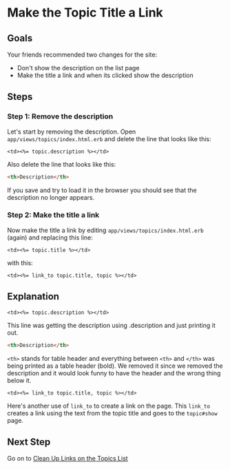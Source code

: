 # Make the Topic Title a Link
## Goals
Your friends recommended two changes for the site:

* Don't show the description on the list page
* Make the title a link and when its clicked show the description

## Steps
### Step 1: Remove the description
Let's start by removing the description. Open `app/views/topics/index.html.erb` and delete the line that looks like this:

```erb
<td><%= topic.description %></td>
```

Also delete the line that looks like this:

```html
<th>Description</th>
```

If you save and try to load it in the browser you should see that the description no longer appears.

### Step 2: Make the title a link
Now make the title a link by editing `app/views/topics/index.html.erb` (again) and replacing this line:

```erb
<td><%= topic.title %></td>
```

with this:

```erb
<td><%= link_to topic.title, topic %></td>
```

## Explanation

```erb
<td><%= topic.description %></td>
```

This line was getting the description using .description and just printing it out.

```html
<th>Description</th>
```

`<th>` stands for table header and everything between `<th>` and `</th>` was being printed as a table header (bold). 
We removed it since we removed the description and it would look funny to have the header and the wrong thing below it.

```erb
<td><%= link_to topic.title, topic %></td>
```

Here's another use of `link_to` to create a link on the page. This `link_to` creates a link using the text from the 
topic title and goes to the `topic#show` page.

## Next Step
Go on to [Clean Up Links on the Topics List](clean_up_links_on_the_topics_list)

